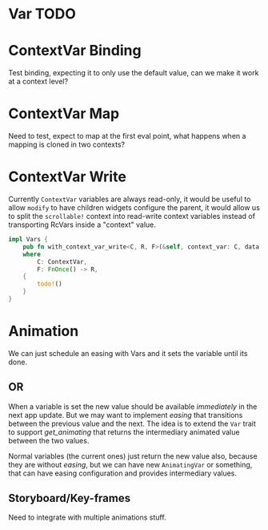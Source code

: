 # Var TODO

# ContextVar Binding

Test binding, expecting it to only use the default value, can we make it work at a context level?

# ContextVar Map

Need to test, expect to map at the first eval point, what happens when a mapping is cloned in two contexts?

# ContextVar Write

Currently `ContextVar` variables are always read-only, it would be useful to allow `modify` to have children widgets configure the parent,
it would allow us to split the `scrollable!` context into read-write context variables instead of transporting RcVars inside a "context" value.

```rust
impl Vars {
    pub fn with_context_var_write<C, R, F>(&self, context_var: C, data: ContextVarData<C::Type>, f: F) -> R
    where
        C: ContextVar,
        F: FnOnce() -> R,
    {
        todo!()
    }
}
```

# Animation

We can just schedule an easing with Vars and it sets the variable until its done.

## OR

When a variable is set the new value should be available *immediately* in the next app update. But we may want to implement *easing* that transitions between the previous value and the next. The idea is to extend the `Var` trait to support *get_animating* that returns the intermediary animated value between the two values.

Normal variables (the current ones) just return the new value also, because they are without *easing*, but we can have new `AnimatingVar` or something, that can have easing configuration and provides intermediary values.

## Storyboard/Key-frames

Need to integrate with multiple animations stuff.